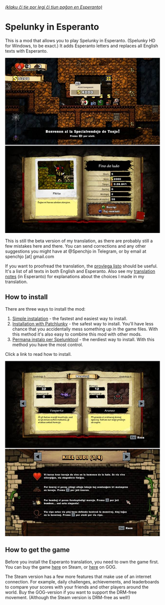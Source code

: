 [*(klaku ĉi tie por legi ĉi tiun paĝon en Esperanto)*](README.md)

# Spelunky in Esperanto

This is a mod that allows you to play Spelunky in Esperanto. (Spelunky HD for Windows, to be exact.) It adds Esperanto letters and replaces all English texts with Esperanto.

![](aliaj/ekrankopio1.jpg)
![](aliaj/ekrankopio2.jpg)

This is still the beta version of my translation, as there are probably still a few mistakes here and there. You can send corrections and any other suggestions you might have at @Spenchjo in Telegram, or by email at spenchjo&nbsp;[at]&nbsp;gmail.com

If you want to proofread the translation, the [provlega listo](https://github.com/Rajzin/Spelunky-Esperanto-traduko/blob/master/provlega%20listo.txt) should be useful. It's a list of all texts in both English and Esperanto. Also see my [translation notes](https://github.com/Rajzin/Spelunky-Esperanto-traduko/blob/master/tradukaj%20notoj.txt) (in Esperanto) for explanations about the choices I made in my translation.

## How to install

There are three ways to install the mod:

1. [Simple instalation](howtoinstall-simple.md) - the fastest and easiest way to install.
2. [Installation with Patchlunky](howtoinstall-patchlunky.md) - the safest way to install. You'll have less chance that you accidentally mess something up in the game files. With this method it's also easy to combine this mod with other mods.
3. [Permana instalo per Spelunktool](howtoinstall-spelunktool.md) - the nerdiest way to install. With this method you have the most control.

Click a link to read how to install.

![](aliaj/ekrankopio3.jpg)
![](aliaj/ekrankopio4.jpg)

## How to get the game

Before you install the Esperanto translation, you need to own the game first. You can buy the game [here](https://store.steampowered.com/app/239350/Spelunky/) on Steam, or [here](https://www.gog.com/game/spelunky) on GOG.

The Steam version has a few more features that make use of an internet connection. For example, daily challenges, achievements, and leaderboards to compare your scores with your friends and other players around the world. Buy the GOG-version if you want to support the DRM-free movement. (Although the Steam version is DRM-free as well!)
